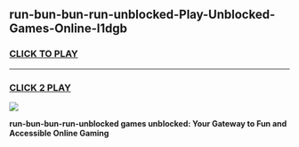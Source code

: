 
## run-bun-bun-run-unblocked-Play-Unblocked-Games-Online-l1dgb
<h3>
<a href="https://premium76.site?title=run-bun-bun-run-unblocked&ref=25A">CLICK TO PLAY</a></h3>
<hr>

<h3>
<a href="https://premium76.site?title=run-bun-bun-run-unblocked&ref=25A">CLICK 2 PLAY</a>
  
</h3>

<a href="https://premium76.site?title=run-bun-bun-run-unblocked&ref=25A"><img src="https://clearcache.store/games.png"></a>


**run-bun-bun-run-unblocked games unblocked: Your Gateway to Fun and Accessible Online Gaming**
